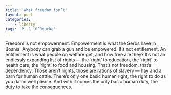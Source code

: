 ```yaml
---
title: 'What freedom isn’t'
layout: post
categories:
    - liberty
tags: 'P. J. O’Rourke'
---
```


Freedom is not empowerment. Empowerment is what the Serbs have in Bosnia. Anybody can grab a gun and be empowered. It’s not entitlement. An entitlement is what people on welfare get, and how free are they? It’s not an endlessly expanding list of rights — the ‘right’ to education, the ‘right’ to health care, the ‘right’ to food and housing. That’s not freedom, that’s dependency. Those aren’t rights, those are rations of slavery — hay and a barn for human cattle. There’s only one basic human right, the right to do as you damn well please. And with it comes the only basic human duty, the duty to take the consequences.